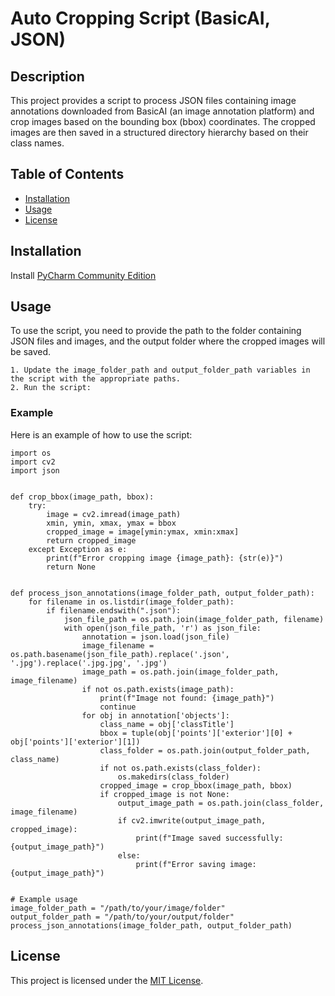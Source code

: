 
# Auto Cropping Script (BasicAI, JSON)
## Description
This project provides a script to process JSON files containing image annotations downloaded from BasicAI (an image annotation platform) and crop images based on the bounding box (bbox) coordinates. The cropped images are then saved in a structured directory hierarchy based on their class names.

## Table of Contents
- [Installation](#installation)
- [Usage](#usage)
- [License](#license)

## Installation
Install [PyCharm Community Edition](https://www.jetbrains.com/pycharm/download/?section=windows)

## Usage
To use the script, you need to provide the path to the folder containing JSON files and images, and the output folder where the cropped images will be saved.

    1. Update the image_folder_path and output_folder_path variables in the script with the appropriate paths.
    2. Run the script:

### Example
Here is an example of how to use the script:

    import os
    import cv2
    import json


    def crop_bbox(image_path, bbox):
        try:
            image = cv2.imread(image_path)
            xmin, ymin, xmax, ymax = bbox
            cropped_image = image[ymin:ymax, xmin:xmax]
            return cropped_image
        except Exception as e:
            print(f"Error cropping image {image_path}: {str(e)}")
            return None


    def process_json_annotations(image_folder_path, output_folder_path):
        for filename in os.listdir(image_folder_path):
            if filename.endswith(".json"):
                json_file_path = os.path.join(image_folder_path, filename)
                with open(json_file_path, 'r') as json_file:
                    annotation = json.load(json_file)
                    image_filename = os.path.basename(json_file_path).replace('.json', '.jpg').replace('.jpg.jpg', '.jpg')
                    image_path = os.path.join(image_folder_path, image_filename)
                    if not os.path.exists(image_path):
                        print(f"Image not found: {image_path}")
                        continue
                    for obj in annotation['objects']:
                        class_name = obj['classTitle']
                        bbox = tuple(obj['points']['exterior'][0] + obj['points']['exterior'][1])
                        class_folder = os.path.join(output_folder_path, class_name)
                        if not os.path.exists(class_folder):
                            os.makedirs(class_folder)
                        cropped_image = crop_bbox(image_path, bbox)
                        if cropped_image is not None:
                            output_image_path = os.path.join(class_folder, image_filename)
                            if cv2.imwrite(output_image_path, cropped_image):
                                print(f"Image saved successfully: {output_image_path}")
                            else:
                                print(f"Error saving image: {output_image_path}")


    # Example usage
    image_folder_path = "/path/to/your/image/folder"
    output_folder_path = "/path/to/your/output/folder"
    process_json_annotations(image_folder_path, output_folder_path)


## License
This project is licensed under the [MIT License](https://www.mit.edu/~amini/LICENSE.md).



